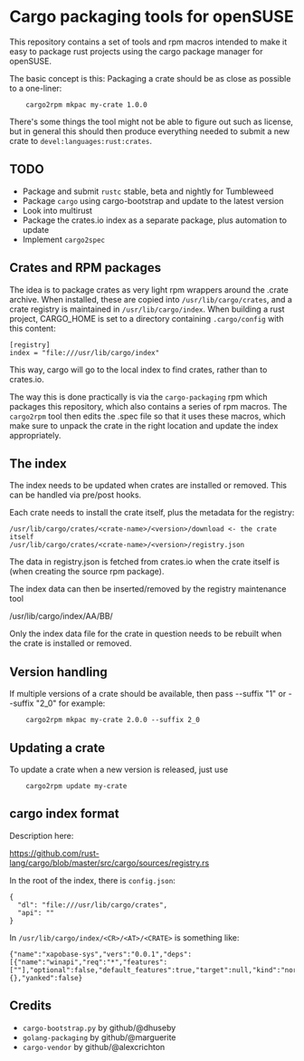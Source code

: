 # Cargo packaging tools for openSUSE

This repository contains a set of tools and rpm macros intended to
make it easy to package rust projects using the cargo package manager
for openSUSE.

The basic concept is this: Packaging a crate should be as close as
possible to a one-liner:

        cargo2rpm mkpac my-crate 1.0.0

There's some things the tool might not be able to figure out such as
license, but in general this should then produce everything needed to
submit a new crate to `devel:languages:rust:crates`.

## TODO

* Package and submit `rustc` stable, beta and nightly for Tumbleweed
* Package `cargo` using cargo-bootstrap and update to the latest version
* Look into multirust
* Package the crates.io index as a separate package, plus automation to update
* Implement `cargo2spec` 

## Crates and RPM packages

The idea is to package crates as very light rpm wrappers around the
.crate archive. When installed, these are copied into
`/usr/lib/cargo/crates`, and a crate registry is maintained in
`/usr/lib/cargo/index`. When building a rust project, CARGO_HOME is
set to a directory containing `.cargo/config` with this content:

    [registry]
    index = "file:///usr/lib/cargo/index"

This way, cargo will go to the local index to find crates, rather than
to crates.io.

The way this is done practically is via the `cargo-packaging` rpm
which packages this repository, which also contains a series of rpm
macros. The `cargo2rpm` tool then edits the .spec file so that it
uses these macros, which make sure to unpack the crate in the right
location and update the index appropriately.

## The index

The index needs to be updated when crates are installed or
removed. This can be handled via pre/post hooks.

Each crate needs to install the crate itself, plus the metadata for
the registry:

    /usr/lib/cargo/crates/<crate-name>/<version>/download <- the crate itself
    /usr/lib/cargo/crates/<crate-name>/<version>/registry.json

The data in registry.json is fetched from crates.io when the crate
itself is (when creating the source rpm package).

The index data can then be inserted/removed by the registry
maintenance tool

/usr/lib/cargo/index/AA/BB/<crate-name>

Only the index data file for the crate in question needs to be
rebuilt when the crate is installed or removed.

## Version handling

If multiple versions of a crate should be available, then pass
--suffix "1" or --suffix "2_0" for example:

        cargo2rpm mkpac my-crate 2.0.0 --suffix 2_0

## Updating a crate

To update a crate when a new version is released, just use

        cargo2rpm update my-crate

## cargo index format

Description here:

https://github.com/rust-lang/cargo/blob/master/src/cargo/sources/registry.rs

In the root of the index, there is `config.json`:

```
{
  "dl": "file:///usr/lib/cargo/crates",
  "api": ""
}
```

In `/usr/lib/cargo/index/<CR>/<AT>/<CRATE>` is something like:

```
{"name":"xapobase-sys","vers":"0.0.1","deps":[{"name":"winapi","req":"*","features":[""],"optional":false,"default_features":true,"target":null,"kind":"normal"}],"cksum":"bfbd4e02a10678d6365ce83e31c8cce41b58bd4f4cf63b92112f80fcc499b3ed","features":{},"yanked":false}
```



## Credits

* `cargo-bootstrap.py` by github/@dhuseby
* `golang-packaging` by github/@marguerite
* `cargo-vendor` by github/@alexcrichton
